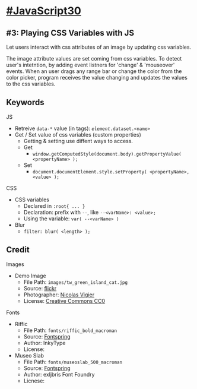 # [#JavaScript30](https://javascript30.com) #

## #3: Playing CSS Variables with JS ##

Let users interact with css attributes of an image by updating css variables. 

The image attribute values are set coming from css variables. To detect user's intetntion, by adding event listners for 'change' & 'mouseover' events. When an user drags any range bar or change the color from the color picker, program receives the value changing and updates the values to the css variables. 


## Keywords ##

JS

- Retreive `data-*` value (in tags): *`element`*`.dataset.<name>`
- Get / Set value of css variables (custom properties)
	- Getting & setting use diffent ways to access.
	- Get
		- `window.getComputedStyle(document.body).getPropertyValue( <propertyName> );` 
	- Set
		- `document.documentElement.style.setProperty( <propertyName>, <value> );` 

CSS

- CSS variables
	- Declared in `:root{ ... }`
	- Declaration: prefix with `--`, like `--<varName>: <value>;`
	- Using the variable: `var( --<varName> )`  
- Blur
	- `filter: blur( <length> );`


## Credit ##

Images

- Demo Image
	- File Path: `images/tw_green_island_cat.jpg`
	- Source: [flickr](https://www.flickr.com/photos/boklm/23810240173/in/photostream/)
	- Photographer: [Nicolas Vigier](https://www.flickr.com/photos/boklm/)
	- License: [Creative Commons CC0](https://creativecommons.org/publicdomain/zero/1.0/)

Fonts

- Riffic
	- File Path: `fonts/riffic_bold_macroman`
	- Source: [Fontspring](https://www.fontspring.com/fonts/inky-type/riffic)
	- Author: InkyType
	- License:
- Museo Slab
	- File Path: `fonts/museoslab_500_macroman`
	- Source: [Fontspring](https://www.fontspring.com/fonts/exljbris/museo-slab)
	- Author: exljbris Font Foundry 
	- Licnese:

